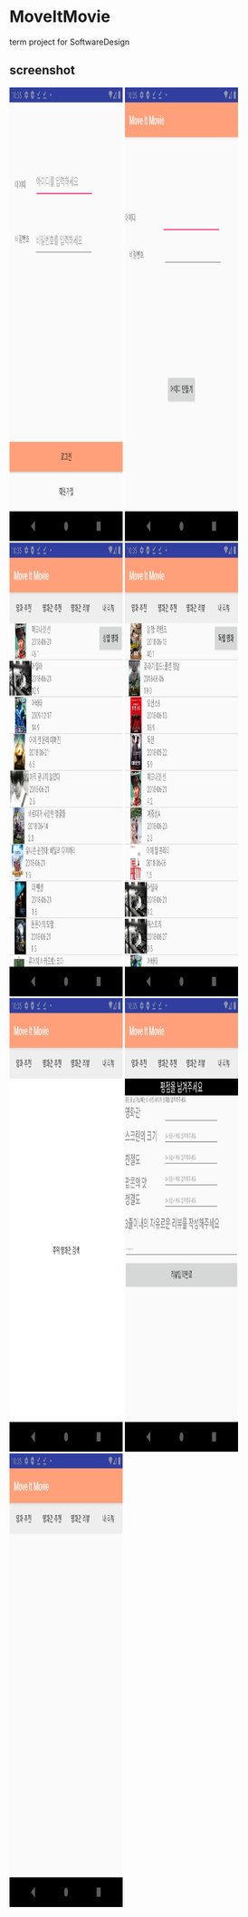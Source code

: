 # MoveItMovie
term project for SoftwareDesign

## screenshot
<img src="/images/Screenshot_1.png" width="200px" height="800px" title="Login" alt="Login"></img>
<img src="/images/Screenshot_2.png" width="200px" height="800px" title="Login" alt="Login"></img>
<img src="/images/Screenshot_3.png" width="200px" height="800px" title="Login" alt="Login"></img>
<img src="/images/Screenshot_4.png" width="200px" height="800px" title="Login" alt="Login"></img>
<img src="/images/Screenshot_5.png" width="200px" height="800px" title="Login" alt="Login"></img>
<img src="/images/Screenshot_6.png" width="200px" height="800px" title="Login" alt="Login"></img>
<img src="/images/Screenshot_7.png" width="200px" height="800px" title="Login" alt="Login"></img>

